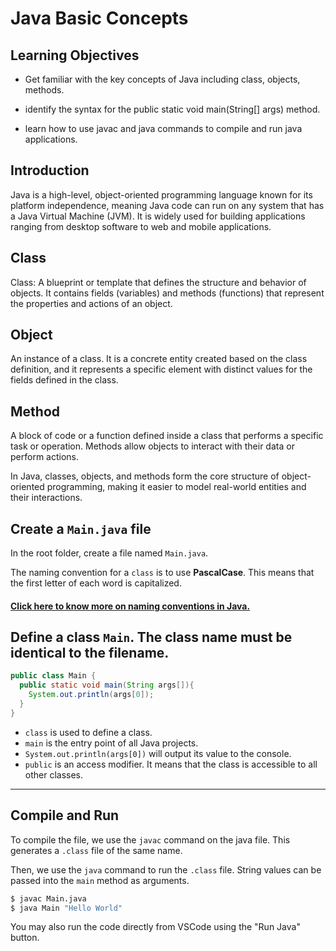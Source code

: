 #  Java Basic Concepts

## Learning Objectives

- Get familiar with the key concepts of Java including class, objects, methods.

- identify the syntax for the public static void main(String[] args) method.

- learn how to use javac and java commands to compile and run java applications.


## Introduction

Java is a high-level, object-oriented programming language known for its platform independence, meaning Java code can run on any system that has a Java Virtual Machine (JVM). It is widely used for building applications ranging from desktop software to web and mobile applications.

## Class
Class: A blueprint or template that defines the structure and behavior of objects. It contains fields (variables) and methods (functions) that represent the properties and actions of an object.

## Object
An instance of a class. It is a concrete entity created based on the class definition, and it represents a specific element with distinct values for the fields defined in the class.

## Method
 A block of code or a function defined inside a class that performs a specific task or operation. Methods allow objects to interact with their data or perform actions.

In Java, classes, objects, and methods form the core structure of object-oriented programming, making it easier to model real-world entities and their interactions.

## Create a `Main.java` file

In the root folder, create a file named `Main.java`.

The naming convention for a `class` is to use **PascalCase**. This means that the first letter of each word is capitalized.

#### [Click here to know more on naming conventions in Java. ](https://www.oracle.com/java/technologies/javase/codeconventions-namingconventions.html)



##  Define a class `Main`. The class name must be identical to the filename.

```java
public class Main {
  public static void main(String args[]){
    System.out.println(args[0]);
  }
}
```

- `class` is used to define a class.
- `main` is the entry point of all Java projects.
- `System.out.println(args[0])` will output its value to the console.
- `public` is an access modifier. It means that the class is accessible to all other classes.

---

##  Compile and Run

To compile the file, we use the `javac` command on the java file. This generates a `.class` file of the same name.

Then, we use the `java` command to run the `.class` file. String values can be passed into the `main` method as arguments.

```sh
$ javac Main.java
$ java Main "Hello World"
```

You may also run the code directly from VSCode using the "Run Java" button.